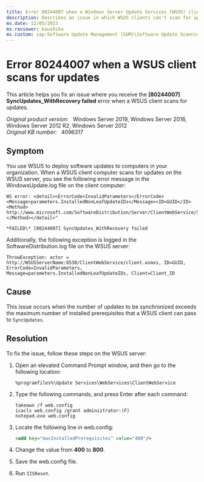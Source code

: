 ```yaml
---
title: Error 80244007 when a Windows Server Update Services (WSUS) client scans for updates
description: Describes an issue in which WSUS clients can't scan for updates.
ms.date: 12/05/2023
ms.reviewer: kaushika
ms.custom: sap:Software Update Management (SUM)\Software Update Scanning
---
```

# Error 80244007 when a WSUS client scans for updates

This article helps you fix an issue where you receive the **[80244007] SyncUpdates_WithRecovery failed** error when a WSUS client scans for updates.

_Original product version:_ &nbsp; Windows Server 2019, Windows Server 2016, Windows Server 2012 R2, Windows Server 2012  
_Original KB number:_ &nbsp; 4096317

## Symptom

You use WSUS to deploy software updates to computers in your organization. When a WSUS client computer scans for updates on the WSUS server, you see the following error message in the WindowsUpdate.log file on the client computer:

```output
WS error: <detail><ErrorCode>InvalidParameters</ErrorCode><Message>parameters.InstalledNonLeafUpdateIDs</Message><ID>GUID</ID><Method> http://www.microsoft.com/SoftwareDistribution/Server/ClientWebService/SyncUpdates"</Method></detail>"

*FAILED\* [80244007] SyncUpdates_WithRecovery failed
```

Additionally, the following exception is logged in the SoftwareDistribution.log file on the WSUS server:

```output
ThrowException: actor = http://WSUSServerName:8530/ClientWebService/client.asmxs, ID=GUID, ErrorCode=InvalidParameters, Message=parameters.InstalledNonLeafUpdateIDs, Client=Client_ID
```

## Cause

This issue occurs when the number of updates to be synchronized exceeds the maximum number of installed prerequisites that a WSUS client can pass to `SyncUpdates`.

## Resolution

To fix the issue, follow these steps on the WSUS server:

1. Open an elevated Command Prompt window, and then go to the following location:

   `%programfiles%\Update Services\WebServices\ClientWebService`

2. Type the following commands, and press Enter after each command:

    ```console
    takeown /f web.config
    icacls web.config /grant administrator:(F)
    notepad.exe web.config
    ```

3. Locate the following line in web.config:

   ```xml
   <add key="maxInstalledPrerequisites" value="400"/>
   ```

4. Change the value from **400** to **800**.
5. Save the web.config file.
6. Run `IISReset`.

